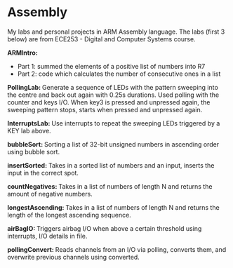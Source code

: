 # Assembly
<p>My labs and personal projects in ARM Assembly language. The labs (first 3 below) are from ECE253 - Digital and Computer Systems course.</p>
<p><strong>ARMIntro:&nbsp;</strong></p>
<ul>
    <li>Part 1: summed the elements of a positive list of numbers into R7</li>
    <li>Part 2: code which calculates the number of consecutive ones in a list</li>
</ul>
<p><strong>PollingLab:&nbsp;</strong>Generate a sequence of LEDs with the pattern sweeping into the centre and back out again with 0.25s durations. Used polling with the counter and keys I/O. When key3 is pressed and unpressed again, the sweeping pattern stops, starts when pressed and unpressed again.&nbsp;</p>
<p><strong>InterruptsLab:&nbsp;</strong>Use interrupts to repeat the sweeping LEDs triggered by a KEY lab above. </p>
<p><strong>bubbleSort:&nbsp;</strong>Sorting a list of 32-bit unsigned numbers in ascending order using bubble sort. </p>
<p><strong>insertSorted:&nbsp;</strong>Takes in a sorted list of numbers and an input, inserts the input in the correct spot. </p>
<p><strong>countNegatives:&nbsp;</strong>Takes in a list of numbers of length N and returns the amount of negative numbers. </p>
<p><strong>longestAscending:&nbsp;</strong>Takes in a list of numbers of length N and returns the length of the longest ascending sequence. </p>
<p><strong>airBagIO:&nbsp;</strong>Triggers airbag I/O when above a certain threshold using interrupts, I/O details in file. </p>
<p><strong>pollingConvert:&nbsp;</strong>Reads channels from an I/O via polling, converts them, and overwrite previous channels using converted. </p>
